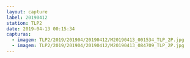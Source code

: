 ```yaml
---
layout: capture
label: 20190412
station: TLP2
date: 2019-04-13 00:15:34
capturas:
  - imagem: TLP2/2019/201904/20190412/M20190413_001534_TLP_2P.jpg
  - imagem: TLP2/2019/201904/20190412/M20190413_084709_TLP_2P.jpg
---
```

